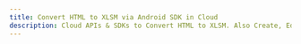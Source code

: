 ---title: Convert HTML to XLSM via Android SDK in Clouddescription: Cloud APIs & SDKs to Convert HTML to XLSM. Also Create, Edit & Render Microsoft Word & OpenOffice documents in the Cloud.---